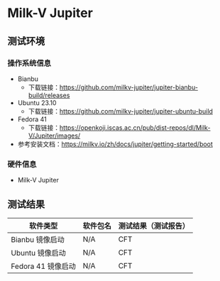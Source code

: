 # Milk-V Jupiter

## 测试环境

### 操作系统信息

- Bianbu
  - 下载链接：https://github.com/milkv-jupiter/jupiter-bianbu-build/releases
- Ubuntu 23.10
  - 下载链接：https://github.com/milkv-jupiter/jupiter-ubuntu-build
- Fedora 41
  - 下载链接：https://openkoji.iscas.ac.cn/pub/dist-repos/dl/Milk-V/Jupiter/images/
- 参考安装文档：https://milkv.io/zh/docs/jupiter/getting-started/boot

### 硬件信息

- Milk-V Jupiter

## 测试结果

| 软件类型           | 软件包名 | 测试结果（测试报告） |
|----------------|------------|--------------------|
| Bianbu 镜像启动    | N/A        | CFT                |
| Ubuntu 镜像启动    | N/A        | CFT                |
| Fedora 41 镜像启动 | N/A        | CFT                |


